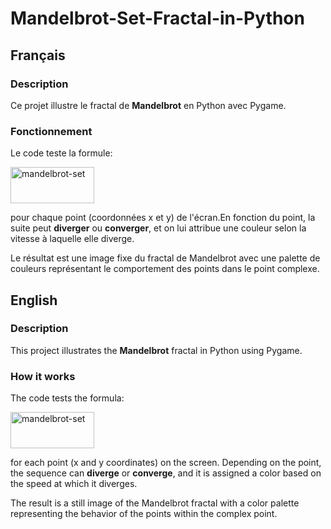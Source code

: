 # Mandelbrot-Set-Fractal-in-Python

## Français

### Description
Ce projet illustre le fractal de **Mandelbrot** en Python avec Pygame.

### Fonctionnement
Le code teste la formule: 

<img width="134" height="58" alt="mandelbrot-set" src="https://github.com/user-attachments/assets/3637d59a-cdb5-45ac-a6de-01660c45ddf1" />

pour chaque point (coordonnées x et y) de l'écran.En fonction du point, la suite peut **diverger** ou **converger**, et on lui attribue une couleur selon la vitesse à laquelle elle diverge.

Le résultat est une image fixe du fractal de Mandelbrot avec une palette de couleurs représentant le comportement des points dans le point complexe.

## English

### Description
This project illustrates the **Mandelbrot** fractal in Python using Pygame.

### How it works
The code tests the formula:

<img width="134" height="58" alt="mandelbrot-set" src="https://github.com/user-attachments/assets/3637d59a-cdb5-45ac-a6de-01660c45ddf1" />

for each point (x and y coordinates) on the screen. Depending on the point, the sequence can **diverge** or **converge**, and it is assigned a color based on the speed at which it diverges.

The result is a still image of the Mandelbrot fractal with a color palette representing the behavior of the points within the complex point.

